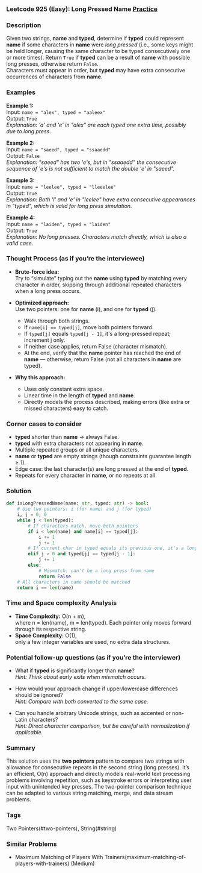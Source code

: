 ### Leetcode 925 (Easy): Long Pressed Name [Practice](https://leetcode.com/problems/long-pressed-name)

### Description  
Given two strings, **name** and **typed**, determine if **typed** could represent **name** if some characters in **name** were *long pressed* (i.e., some keys might be held longer, causing the same character to be typed consecutively one or more times). Return `True` if **typed** can be a result of **name** with possible long presses, otherwise return `False`.  
Characters must appear in order, but **typed** may have extra consecutive occurrences of characters from **name**.

### Examples  

**Example 1:**  
Input: `name = "alex", typed = "aaleex"`  
Output: `True`  
*Explanation: 'a' and 'e' in "alex" are each typed one extra time, possibly due to long press.*

**Example 2:**  
Input: `name = "saeed", typed = "ssaaedd"`  
Output: `False`  
*Explanation: "saeed" has two 'e's, but in "ssaaedd" the consecutive sequence of 'e's is not sufficient to match the double 'e' in "saeed".*

**Example 3:**  
Input: `name = "leelee", typed = "lleeelee"`  
Output: `True`  
*Explanation: Both 'l' and 'e' in "leelee" have extra consecutive appearances in "typed", which is valid for long press simulation.*

**Example 4:**  
Input: `name = "laiden", typed = "laiden"`  
Output: `True`  
*Explanation: No long presses. Characters match directly, which is also a valid case.*

### Thought Process (as if you’re the interviewee)  
- **Brute-force idea:**  
  Try to “simulate” typing out the **name** using **typed** by matching every character in order, skipping through additional repeated characters when a long press occurs.
  
- **Optimized approach:**  
  Use two pointers: one for **name** (i), and one for **typed** (j).
  - Walk through both strings.
  - If `name[i] == typed[j]`, move both pointers forward.
  - If `typed[j]` equals `typed[j - 1]`, it's a long-pressed repeat; increment j only.
  - If neither case applies, return False (character mismatch).
  - At the end, verify that the **name** pointer has reached the end of **name** — otherwise, return False (not all characters in **name** are typed).

- **Why this approach:**  
  - Uses only constant extra space.
  - Linear time in the length of **typed** and **name**.
  - Directly models the process described, making errors (like extra or missed characters) easy to catch.


### Corner cases to consider  
- **typed** shorter than **name** → always False.
- **typed** with extra characters not appearing in **name**.
- Multiple repeated groups or all unique characters.
- **name** or **typed** are empty strings (though constraints guarantee length ≥ 1).
- Edge case: the last character(s) are long pressed at the end of **typed**.
- Repeats for every character in **name**, or no repeats at all.


### Solution

```python
def isLongPressedName(name: str, typed: str) -> bool:
    # Use two pointers: i (for name) and j (for typed)
    i, j = 0, 0
    while j < len(typed):
        # If characters match, move both pointers
        if i < len(name) and name[i] == typed[j]:
            i += 1
            j += 1
        # If current char in typed equals its previous one, it's a long press
        elif j > 0 and typed[j] == typed[j - 1]:
            j += 1
        else:
            # Mismatch: can't be a long press from name
            return False
    # All characters in name should be matched
    return i == len(name)
```

### Time and Space complexity Analysis  

- **Time Complexity:** O(n + m),  
  where n = len(name), m = len(typed). Each pointer only moves forward through its respective string.
- **Space Complexity:** O(1),  
  only a few integer variables are used, no extra data structures.


### Potential follow-up questions (as if you’re the interviewer)  

- What if **typed** is significantly longer than **name**?  
  *Hint: Think about early exits when mismatch occurs.*

- How would your approach change if upper/lowercase differences should be ignored?  
  *Hint: Compare with both converted to the same case.*

- Can you handle arbitrary Unicode strings, such as accented or non-Latin characters?  
  *Hint: Direct character comparison, but be careful with normalization if applicable.*


### Summary
This solution uses the **two pointers** pattern to compare two strings with allowance for consecutive repeats in the second string (long presses). It’s an efficient, O(n) approach and directly models real-world text processing problems involving repetition, such as keystroke errors or interpreting user input with unintended key presses. The two-pointer comparison technique can be adapted to various string matching, merge, and data stream problems.

### Tags
Two Pointers(#two-pointers), String(#string)

### Similar Problems
- Maximum Matching of Players With Trainers(maximum-matching-of-players-with-trainers) (Medium)